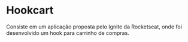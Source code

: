 # Hookcart

Consiste em um aplicação proposta pelo Ignite da Rocketseat, onde foi desenvolvido um hook para carrinho de compras.
